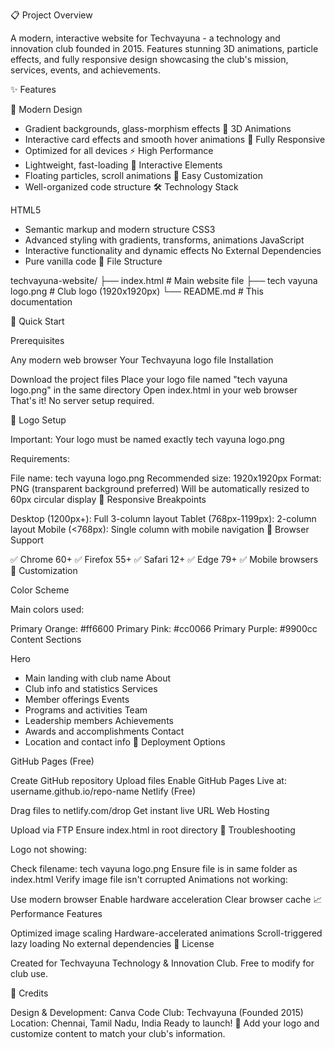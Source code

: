 📋 Project Overview

A modern, interactive website for Techvayuna - a technology and innovation club founded in 2015. Features stunning 3D animations, particle effects, and fully responsive design showcasing the club's mission, services, events, and achievements.

✨ Features

🎨 
Modern Design
 - Gradient backgrounds, glass-morphism effects
🌟 
3D Animations
 - Interactive card effects and smooth hover animations
📱 
Fully Responsive
 - Optimized for all devices
⚡ 
High Performance
 - Lightweight, fast-loading
🎯 
Interactive Elements
 - Floating particles, scroll animations
🔧 
Easy Customization
 - Well-organized code structure
🛠️ Technology Stack

HTML5
 - Semantic markup and modern structure
CSS3
 - Advanced styling with gradients, transforms, animations
JavaScript
 - Interactive functionality and dynamic effects
No External Dependencies
 - Pure vanilla code
📁 File Structure

techvayuna-website/
├── index.html              # Main website file
├── tech vayuna logo.png    # Club logo (1920x1920px)
└── README.md              # This documentation

🚀 Quick Start

Prerequisites

Any modern web browser
Your Techvayuna logo file
Installation

Download the project files
Place your logo file named "tech vayuna logo.png" in the same directory
Open 
index.html
 in your web browser
That's it!
 No server setup required.

🎨 Logo Setup

Important:
 Your logo must be named exactly 
tech vayuna logo.png

Requirements:

File name: 
tech vayuna logo.png
Recommended size: 1920x1920px
Format: PNG (transparent background preferred)
Will be automatically resized to 60px circular display
📱 Responsive Breakpoints

Desktop (1200px+):
 Full 3-column layout
Tablet (768px-1199px):
 2-column layout
Mobile (<768px):
 Single column with mobile navigation
🎯 Browser Support

✅ Chrome 60+
✅ Firefox 55+
✅ Safari 12+
✅ Edge 79+
✅ Mobile browsers
🔧 Customization

Color Scheme

Main colors used:

Primary Orange: 
#ff6600
Primary Pink: 
#cc0066
Primary Purple: 
#9900cc
Content Sections

Hero
 - Main landing with club name
About
 - Club info and statistics
Services
 - Member offerings
Events
 - Programs and activities
Team
 - Leadership members
Achievements
 - Awards and accomplishments
Contact
 - Location and contact info
🚀 Deployment Options

GitHub Pages (Free)

Create GitHub repository
Upload files
Enable GitHub Pages
Live at: 
username.github.io/repo-name
Netlify (Free)

Drag files to netlify.com/drop
Get instant live URL
Web Hosting

Upload via FTP
Ensure 
index.html
 in root directory
🐛 Troubleshooting

Logo not showing:

Check filename: 
tech vayuna logo.png
Ensure file is in same folder as 
index.html
Verify image file isn't corrupted
Animations not working:

Use modern browser
Enable hardware acceleration
Clear browser cache
📈 Performance Features

Optimized image scaling
Hardware-accelerated animations
Scroll-triggered lazy loading
No external dependencies
📄 License

Created for Techvayuna Technology & Innovation Club. Free to modify for club use.

🎉 Credits

Design & Development:
 Canva Code
Club:
 Techvayuna (Founded 2015)
Location:
 Chennai, Tamil Nadu, India
Ready to launch!
 🌟 Add your logo and customize content to match your club's information.
